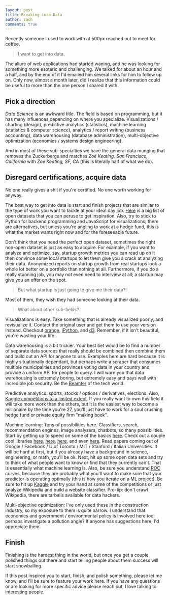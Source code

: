 ```yaml
---
layout: post
title: Breaking into Data
author: zach
comments: true
---
```


Recently someone I used to work with at 500px reached out to meet for coffee.

> I want to get into data.

The allure of web applications had started waning, and he was looking for something more esoteric and challenging. We talked for about an hour and a half, and by the end of it I'd emailed him several links for him to follow up on. Only now, almost a month later, did I realize that this information could be useful to more than the one person I shared it with.

## Pick a direction

*Data Science* is an awkward title. The field is based on programming, but it has many influences depending on where you specialize. Visualizations / charting (design), predictive analytics (statistics), machine learning (statistics & computer science), analytics / report writing (business accounting), data warehousing (database administration), multi-objective optimization (economics / systems design engineering).

And in most of these sub-specialties we have the general data munging that removes the Zuckerbergs and matches *Zoë Keating, San Francisco, California* with *Zoe Keating, SF, CA* (this is literally half of what we do).

## Disregard certifications, acquire data

No one really gives a shit if you're certified. No one worth working for anyway.

The best way to get into data is start and finish projects that are similar to the type of work you want to tackle at your ideal day job. [Here](http://www.quora.com/Where-can-I-find-large-datasets-open-to-the-public?share=1) is a big list of open datasets that you can peruse to get inspiration. Also, try to stick to Python for backend programming and JavaScript for visualizations; there are alternatives, but unless you're angling to work at a hedge fund, this is what the market wants right now and for the foreseeable future.

Don't think that you need the perfect open dataset, sometimes the right non-open dataset is just as easy to acquire. For example, if you want to analyze and optimize, say, startup growth metrics you can read up on it then convince some local startups to let them give you a crack at analyzing their data. Anonymized reports on startup growth from real startups look a whole lot better on a portfolio than nothing at all. Furthermore, if you do a really stunning job, you may not even need to interview at all; a startup may give you an offer on the spot.

> But what startup is just going to give me their data?!

Most of them, they wish they had someone looking at their data.

> What about other sub-fields?

Visualizations is easy. Take something that is already visualized poorly, and revisualize it. Contact the original user and get them to use your version instead. Checkout [orange](http://orange.biolab.si/), [iPython](http://en.wikipedia.org/wiki/IPython), and [d3](http://d3js.org/). Remember, if it isn't beautiful, you're wasting your life.

Data warehousing is a bit trickier. Your best bet would be to find a number of separate data sources that really should be combined then combine them and build out an API for anyone to use. Examples here are hard because it is highly situationally dependant, but perhaps write a scraper that consumes multiple municipalities and provinces voting data in your country and provide a uniform API for people to query. I will warn you that data warehousing is extremely boring, but extremely easy and pays well with incredible job security. Be the [Beamter](http://en.wikipedia.org/wiki/Beamter) of the tech world.

Predictive analytics: sports, stocks / options / derivatives, elections. Also, [Kaggle competitions to a limited extent](http://www.kaggle.com/). If you really want to own this field it will take more work than the others, but it is the easiest way to become a millionaire by the time you're 27, you'll just have to work for a soul crushing hedge fund or private equity firm "making book".

Machine learning: Tons of possibilities here. Classifiers, search, recommendation engines, image analyzers, chatbots, so many possibilities. Start by getting up to speed on some of the basics [here](http://homepages.inf.ed.ac.uk/vlavrenk/iaml.html). Check out a couple cool libraries [here](http://scikit-learn.org/stable/), [here](http://radimrehurek.com/gensim/), [here](http://scikit-image.org/), and even [here](http://orange.biolab.si/). Read papers coming out of Google / Facebook / U of Toronto / MIT / Stanford / Italian Universities. It will be hard at first, but if you already have a background in science, engineering, or math, you'll be ok. Next, hit up some open data sets and try to think of what people want to know or find that they currently can't. That is essentially what machine learning is. Also, be sure you understand [ROC](http://en.wikipedia.org/wiki/Receiver_operating_characteristic) curves, because they are probably what you'll want to make sure that your predictor is operating optimally (this is how you iterate on a ML project). Be sure to hit up [Kaggle](http://www.kaggle.com/competitions) and try your hand at some of the competitions or just analyze Wikipedia and build a website classifier. Pro-tip: don't crawl Wikipedia, there are tarballs available for data hackers.

Multi-objective optimization: I've only used these in the construction industry, so my exposure to them is quite narrow. I understand that economics and government / environmental policy is involved here too; perhaps investigate a pollution angle? If anyone has suggestions here, I'd appreciate them.

## Finish

Finishing is the hardest thing in the world, but once you get a couple polished things out there and start telling people about them success will start snowballing.

If this post inspired you to start, finish, and polish something, please let me know, and I'll be sure to feature your work here. If you have any questions or are looking for more specific advice please reach out, I love talking to interesting people.
